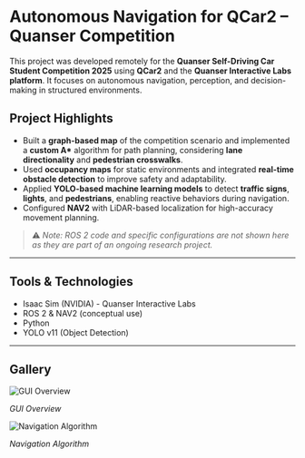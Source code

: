 # Autonomous Navigation for QCar2 –  Quanser Competition

This project was developed remotely for the **Quanser Self-Driving Car Student Competition 2025** using **QCar2** and the **Quanser Interactive Labs platform**. It focuses on autonomous navigation, perception, and decision-making in structured environments.

## Project Highlights

- Built a **graph-based map** of the competition scenario and implemented a **custom A\*** algorithm for path planning, considering **lane directionality** and **pedestrian crosswalks**.
- Used **occupancy maps** for static environments and integrated **real-time obstacle detection** to improve safety and adaptability.
- Applied **YOLO-based machine learning models** to detect **traffic signs**, **lights**, and **pedestrians**, enabling reactive behaviors during navigation.
- Configured **NAV2** with LiDAR-based localization for high-accuracy movement planning.

> ⚠️ *Note: ROS 2 code and specific configurations are not shown here as they are part of an ongoing research project.*

---

## Tools & Technologies

- Isaac Sim (NVIDIA) - Quanser Interactive Labs
- ROS 2 & NAV2 (conceptual use)
- Python
- YOLO v11 (Object Detection)

---

## Gallery

![GUI Overview](./images_ACC2025/GUI.jpg)

*GUI Overview*

![Navigation Algorithm](./images_ACC2025/Navigation.jpg)

*Navigation Algorithm*

